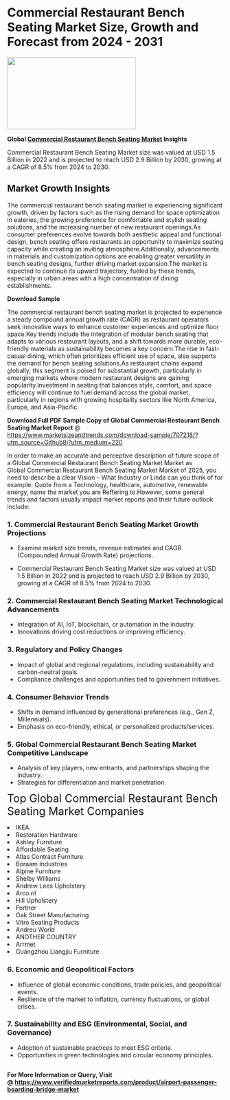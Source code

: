 <H1>Commercial Restaurant Bench Seating Market Size, Growth and Forecast from 2024 - 2031</H1><img class="aligncenter size-medium wp-image-584254" src="https://thirdeyenews.in/wp-content/uploads/2024/09/Global-Market-Research-300x168.jpeg" alt="" width="300" height="168" /><p><strong>Global&nbsp;<a href="https://www.marketsizeandtrends.com/download-sample/707218/?utm_source=Github8j?utm_medium=220">Commercial Restaurant Bench Seating Market</a> Insights</strong></p><p>Commercial Restaurant Bench Seating Market size was valued at USD 1.5 Billion in 2022 and is projected to reach USD 2.9 Billion by 2030, growing at a CAGR of 8.5% from 2024 to 2030.</p><p><h2>Market Growth Insights</h2> <p>The commercial restaurant bench seating market is experiencing significant growth, driven by factors such as the rising demand for space optimization in eateries, the growing preference for comfortable and stylish seating solutions, and the increasing number of new restaurant openings.As consumer preferences evolve towards both aesthetic appeal and functional design, bench seating offers restaurants an opportunity to maximize seating capacity while creating an inviting atmosphere.Additionally, advancements in materials and customization options are enabling greater versatility in bench seating designs, further driving market expansion.The market is expected to continue its upward trajectory, fueled by these trends, especially in urban areas with a high concentration of dining establishments.</p> <p><strong>Download Sample</strong></p> <p>The commercial restaurant bench seating market is projected to experience a steady compound annual growth rate (CAGR) as restaurant operators seek innovative ways to enhance customer experiences and optimize floor space.Key trends include the integration of modular bench seating that adapts to various restaurant layouts, and a shift towards more durable, eco-friendly materials as sustainability becomes a key concern.The rise in fast-casual dining, which often prioritizes efficient use of space, also supports the demand for bench seating solutions.As restaurant chains expand globally, this segment is poised for substantial growth, particularly in emerging markets where modern restaurant designs are gaining popularity.Investment in seating that balances style, comfort, and space efficiency will continue to fuel demand across the global market, particularly in regions with growing hospitality sectors like North America, Europe, and Asia-Pacific.</p> <p><span class=""><strong>Download Full PDF Sample Copy of Global Commercial Restaurant Bench Seating Market Report</strong> @ <a href="https://www.marketsizeandtrends.com/download-sample/707218/?utm_source=Github8j?utm_medium=220" target="_blank">https://www.marketsizeandtrends.com/download-sample/707218/?utm_source=Github8j?utm_medium=220</a></span></p><p>In order to make an accurate and perceptive description of future scope of a Global&nbsp;Commercial Restaurant Bench Seating Market Market as Global&nbsp;Commercial Restaurant Bench Seating Market Market of 2025, you need to describe a clear Vision &ndash; What Industry or Linda can you think of for example: Quote from a Technology, healthcare, automotive, renewable energy, name the market you are Reffering to.However, some general trends and factors usually impact market reports and their future outlook include:</p><h3>1.&nbsp;<strong>Commercial Restaurant Bench Seating Market Growth Projections</strong></h3><ul><li>Examine market size trends, revenue estimates and CAGR (Compounded Annual Growth Rate) projections.</li><li><p>Commercial Restaurant Bench Seating Market size was valued at USD 1.5 Billion in 2022 and is projected to reach USD 2.9 Billion by 2030, growing at a CAGR of 8.5% from 2024 to 2030.</p></li></ul><h3>2.&nbsp;<strong>Commercial Restaurant Bench Seating Market Technological Advancements</strong></h3><ul><li>Integration of AI, IoT, blockchain, or automation in the industry.</li><li>Innovations driving cost reductions or improving efficiency.</li></ul><h3>3.&nbsp;<strong>Regulatory and Policy Changes</strong></h3><ul><li>Impact of global and regional regulations, including sustainability and carbon-neutral goals.</li><li>Compliance challenges and opportunities tied to government initiatives.</li></ul><h3>4.&nbsp;<strong>Consumer Behavior Trends</strong></h3><ul><li>Shifts in demand influenced by generational preferences (e.g., Gen Z, Millennials).</li><li>Emphasis on eco-friendly, ethical, or personalized products/services.</li></ul><h3>5.&nbsp;<strong>Global Commercial Restaurant Bench Seating Market Competitive Landscape</strong></h3><ul><li>Analysis of key players, new entrants, and partnerships shaping the industry.</li><li>Strategies for differentiation and market penetration.</li></ul><p data-pm-slice="1 1 []"><span style="color: inherit; font-family: inherit; font-size: 25px;">Top Global Commercial Restaurant Bench Seating Market Companies</span></p><div class="" data-test-id=""><p><li>IKEA</li><li> Restoration Hardware</li><li> Ashley Furniture</li><li> Affordable Seating</li><li> Atlas Contract Furniture</li><li> Boraam Industries</li><li> Alpine Furniture</li><li> Shelby Williams</li><li> Andrew Lees Upholstery</li><li> Arco.nl</li><li> Hill Upholstery</li><li> Fortner</li><li> Oak Street Manufacturing</li><li> Vitro Seating Products</li><li> Andreu World</li><li> ANOTHER COUNTRY</li><li> Arrmet</li><li> Guangzhou Liangjiu Furniture</li></p></div><h3>6.&nbsp;<strong>Economic and Geopolitical Factors</strong></h3><ul><li>Influence of global economic conditions, trade policies, and geopolitical events.</li><li>Resilience of the market to inflation, currency fluctuations, or global crises.</li></ul><h3>7.&nbsp;<strong>Sustainability and ESG (Environmental, Social, and Governance)</strong></h3><ul><li>Adoption of sustainable practices to meet ESG criteria.</li><li>Opportunities in green technologies and circular economy principles.</li></ul><h2><strong style="font-size: 14px;">For More Information or Query, Visit @&nbsp;</strong><a style="background-color: #ffffff; font-size: 14px;" href="https://www.marketsizeandtrends.com/report/commercial-restaurant-bench-seating-market/" target="_blank">https://www.verifiedmarketreports.com/product/airport-passenger-boarding-bridge-market</a></h2>